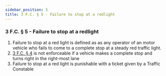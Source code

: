 ```yaml
---
sidebar_position: 5
title: 3 F.C. § 5 - Failure to stop at a redlight
---
```


<h3 id="FC3.5">3 F.C. § 5 - Failure to stop at a redlight</h3>
<ol>
	<li>Failure to stop at a red light is defined as as any operator of an motor vehicle who fails to come to a complete stop at a steady red traffic light.</li>
	<li><a href="https://legislation.scpf.io/foundation_code/vehicle_code/traffic_articles/article_four">3 F.C. § 4</a> is not enforceable if a vehicle makes a complete stop and turns right in the right-most lane</li>
	<li>Failure to stop at a red light is punishable with a ticket given by a Traffic Constable</li>
</ol>